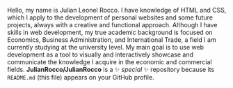 Hello, my name is Julian Leonel Rocco. I have knowledge of HTML and CSS, which I apply to the development of personal websites and some future projects, always with a creative and functional approach.
Although I have skills in web development, my true academic background is focused on Economics, Business Administration, and International Trade, a field I am currently studying at the university level.
My main goal is to use web development as a tool to visually and interactively showcase and communicate the knowledge I acquire in the economic and commercial fields.
**JulianRocco/JulianRocco** is a ✨ _special_ ✨ repository because its `README.md` (this file) appears on your GitHub profile.
